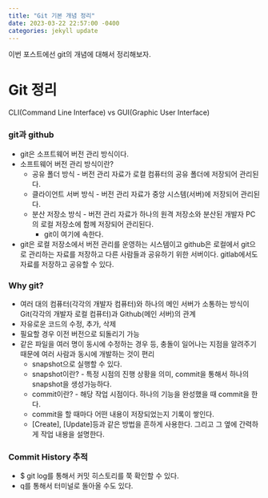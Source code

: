 ```yaml
---
title: "Git 기본 개념 정리"
date: 2023-03-22 22:57:00 -0400
categories: jekyll update
---
```

이번 포스트에선 git의 개념에 대해서 정리해보자.
# Git 정리

CLI(Command Line Interface) vs GUI(Graphic User Interface)


### git과 github

- git은 소프트웨어 버전 관리 방식이다.
- 소프트웨어 버전 관리 방식이란?
    - 공유 폴더 방식 - 버전 관리 자료가 로컬 컴퓨터의 공유 폴더에 저장되어 관리된다.
    - 클라이언트 서버 방식 - 버전 관리 자료가 중앙 시스템(서버)에 저장되어 관리된다.
    - 분산 저장소 방식 - 버전 관리 자료가 하나의 원격 저장소와 분산된 개발자 PC의 로컬 저장소에 함께 저장되어 관리된다.
        - git이 여기에 속한다.
- git은 로컬 저장소에서 버전 관리를 운영하는 시스템이고 github은 로컬에서 git으로 관리하는 자료를 저장하고 다른 사람들과 공유하기 위한 서버이다. gitlab에서도 자료를 저장하고 공유할 수 있다.

### Why git?

- 여러 대의 컴퓨터(각각의 개발자 컴퓨터)와 하나의 메인 서버가 소통하는 방식이 Git(각각의 개발자 로컬 컴퓨터)과 Github(메인 서버)의 관계
- 자유로운 코드의 수정, 추가, 삭제
- 필요할 경우 이전 버전으로 되돌리기 가능
- 같은 파일을 여러 명이 동시에 수정하는 경우 등, 충돌이 일어나는 지점을 알려주기 때문에 여러 사람과 동시에 개발하는 것이 편리
    - snapshot으로 실행할 수 있다.
    - snapshot이란? - 특정 시점의 진행 상황을 의미, commit을 통해서 하나의 snapshot을 생성가능하다.
    - commit이란? - 해당 작업 시점이다. 하나의 기능을 완성했을 때 commit을 한다.
    - commit을 할 때마다 어떤 내용이 저장되었는지 기록이 쌓인다.
    - [Create], [Update]등과 같은 방법을 흔하게 사용한다. 그리고 그 옆에 간력하게 작업 내용을 설명한다.
    

### Commit History 추적

- $ git log를 통해서 커밋 히스토리를 쭉 확인할 수 있다.
- q를 통해서 터미널로 돌아올 수도 있다.
